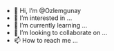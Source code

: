 - 👋 Hi, I’m @Ozlemgunay
- 👀 I’m interested in ...
- 🌱 I’m currently learning ...
- 💞️ I’m looking to collaborate on ...
- 📫 How to reach me ...

<!---
Ozlemgunay/Ozlemgunay is a ✨ special ✨ repository because its `README.md` (this file) appears on your GitHub profile.
You can click the Preview link to take a look at your changes.
--->

